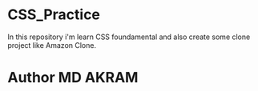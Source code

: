 # CSS_Practice
In this repository i'm learn CSS foundamental and also create some clone project like Amazon Clone.

# Author MD AKRAM 
